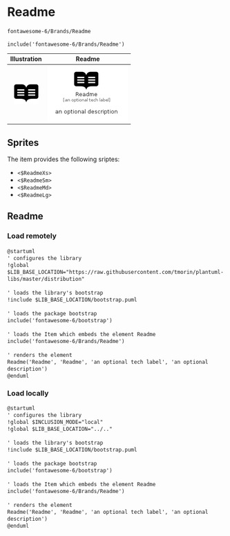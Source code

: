 # Readme


```text
fontawesome-6/Brands/Readme
```

```text
include('fontawesome-6/Brands/Readme')
```



| Illustration | Readme |
| :---: | :---: |
| ![illustration for Illustration](../../fontawesome-6/Brands/Readme.png) | ![illustration for Readme](../../fontawesome-6/Brands/Readme.Local.png) |



## Sprites
The item provides the following sriptes:

- `<$ReadmeXs>`
- `<$ReadmeSm>`
- `<$ReadmeMd>`
- `<$ReadmeLg>`





## Readme

### Load remotely
```plantuml
@startuml
' configures the library
!global $LIB_BASE_LOCATION="https://raw.githubusercontent.com/tmorin/plantuml-libs/master/distribution"

' loads the library's bootstrap
!include $LIB_BASE_LOCATION/bootstrap.puml

' loads the package bootstrap
include('fontawesome-6/bootstrap')

' loads the Item which embeds the element Readme
include('fontawesome-6/Brands/Readme')

' renders the element
Readme('Readme', 'Readme', 'an optional tech label', 'an optional description')
@enduml
```

### Load locally
```plantuml
@startuml
' configures the library
!global $INCLUSION_MODE="local"
!global $LIB_BASE_LOCATION="../.."

' loads the library's bootstrap
!include $LIB_BASE_LOCATION/bootstrap.puml

' loads the package bootstrap
include('fontawesome-6/bootstrap')

' loads the Item which embeds the element Readme
include('fontawesome-6/Brands/Readme')

' renders the element
Readme('Readme', 'Readme', 'an optional tech label', 'an optional description')
@enduml
```

